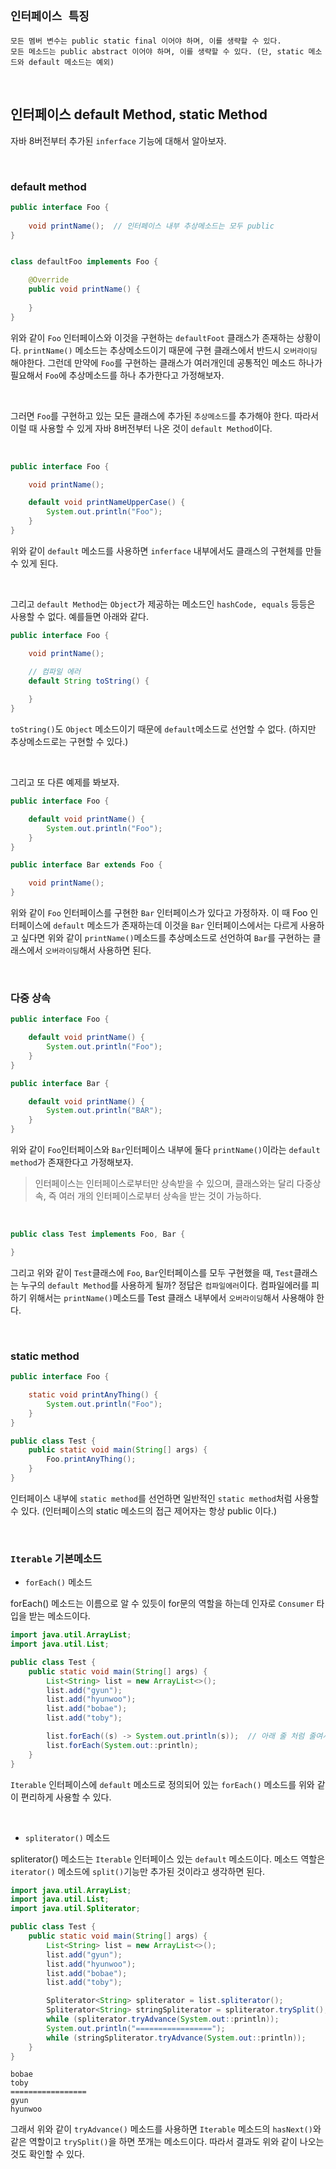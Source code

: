 ## `인터페이스 특징`

```
모든 멤버 변수는 public static final 이어야 하며, 이를 생략할 수 있다. 
모든 메소드는 public abstract 이어야 하며, 이를 생략할 수 있다. (단, static 메소드와 default 메소드는 예외)
```

<br>

## 인터페이스 default Method, static Method

자바 8버전부터 추가된 `inferface` 기능에 대해서 알아보자.

<br>

### default method

```java
public interface Foo {
    
    void printName();  // 인터페이스 내부 추상메소드는 모두 public
}


class defaultFoo implements Foo {

    @Override
    public void printName() {
        
    }
}
```

위와 같이 `Foo` 인터페이스와 이것을 구현하는 `defaultFoot` 클래스가 존재하는 상황이다. `printName()` 메소드는 추상메소드이기 때문에
구현 클래스에서 반드시 `오버라이딩` 해야한다. 그런데 만약에 `Foo`를 구현하는 클래스가 여러개인데 공통적인 메소드 하나가 필요해서 `Foo`에 추상메소드를
하나 추가한다고 가정해보자.

<br>

그러면 `Foo`를 구현하고 있는 모든 클래스에 추가된 `추상메소드`를 추가해야 한다. 따라서 이럴 때 사용할 수 있게 자바 8버전부터 나온 것이
`default Method`이다.

<br>

```java
public interface Foo {

    void printName();

    default void printNameUpperCase() {
        System.out.println("Foo");
    }
}
```

위와 같이 `default` 메소드를 사용하면 `inferface` 내부에서도 클래스의 구현체를 만들 수 있게 된다.

<br>

그리고 `default Method`는 `Object`가 제공하는 메소드인 `hashCode, equals` 등등은 사용할 수 없다. 예를들면 아래와 같다.

```java
public interface Foo {

    void printName();

    // 컴파일 에러
    default String toString() {
        
    }
}
```

`toString()`도 `Object` 메소드이기 때문에 `default`메소드로 선언할 수 없다. (하지만 추상메소드로는 구현할 수 있다.)


<br>

그리고 또 다른 예제를 봐보자.

```java
public interface Foo {

    default void printName() {
        System.out.println("Foo");
    }
}
```

```java
public interface Bar extends Foo {

    void printName();
}
```

위와 같이 `Foo` 인터페이스를 구현한 `Bar` 인터페이스가 있다고 가정하자. 이 때 Foo 인터페이스에 `default` 메소드가 존재하는데 
이것을 `Bar` 인터페이스에서는 다르게 사용하고 싶다면 위와 같이 `printName()`메소드를 추상메소드로 선언하여 `Bar`를 구현하는 클래스에서
`오버라이딩`해서 사용하면 된다. 

<br>


### 다중 상속

```java
public interface Foo {

    default void printName() {
        System.out.println("Foo");
    }
}
```

```java
public interface Bar {

    default void printName() {
        System.out.println("BAR");
    }
}
```

위와 같이 `Foo`인터페이스와 `Bar`인터페이스 내부에 둘다 `printName()`이라는 `default method`가 존재한다고 가정해보자.

> 인터페이스는 인터페이스로부터만 상속받을 수 있으며, 클래스와는 달리 다중상속, 즉 여러 개의 인터페이스로부터 상속을 받는 것이 가능하다.

<br>

```java
public class Test implements Foo, Bar {

}
```

그리고 위와 같이 `Test`클래스에 `Foo`, `Bar`인터페이스를 모두 구현했을 때, `Test`클래스는 누구의 `default Method`를 사용하게 될까?
정답은 `컴파일에러`이다. 컴파일에러를 피하기 위해서는 `printName()`메소드를 Test 클래스 내부에서 `오버라이딩`해서 사용해야 한다.

<br>

### static method

```java
public interface Foo {

    static void printAnyThing() {
        System.out.println("Foo");
    }
}
```
```java
public class Test {
    public static void main(String[] args) {
        Foo.printAnyThing();
    }
}
```

인터페이스 내부에 `static method`를 선언하면 일반적인 `static method`처럼 사용할 수 있다. (인터페이스의 static 메소드의 접근 제어자는 항상 public 이다.)


<br>

### `Iterable` 기본메소드

* `forEach()` 메소드

forEach() 메소드는 이름으로 알 수 있듯이 for문의 역할을 하는데 인자로 `Consumer` 타입을 받는 메소드이다.

```java
import java.util.ArrayList;
import java.util.List;

public class Test {
    public static void main(String[] args) {
        List<String> list = new ArrayList<>();
        list.add("gyun");
        list.add("hyunwoo");
        list.add("bobae");
        list.add("toby");

        list.forEach((s) -> System.out.println(s));  // 아래 줄 처럼 줄여서 쓰기 가능
        list.forEach(System.out::println);   
    }
}
```

`Iterable` 인터페이스에 `default` 메소드로 정의되어 있는 `forEach()` 메소드를 위와 같이 편리하게 사용할 수 있다.

<br>

* `spliterator()` 메소드

spliterator() 메소드는 `Iterable` 인터페이스 있는 `default` 메소드이다. 메소드 역할은 `iterator()` 메소드에 `split()`기능만 추가된 것이라고
생각하면 된다.


```java
import java.util.ArrayList;
import java.util.List;
import java.util.Spliterator;

public class Test {
    public static void main(String[] args) {
        List<String> list = new ArrayList<>();
        list.add("gyun");
        list.add("hyunwoo");
        list.add("bobae");
        list.add("toby");

        Spliterator<String> spliterator = list.spliterator();
        Spliterator<String> stringSpliterator = spliterator.trySplit();
        while (spliterator.tryAdvance(System.out::println));
        System.out.println("=================");
        while (stringSpliterator.tryAdvance(System.out::println));
    }
}
```

```
bobae
toby
=================
gyun
hyunwoo
```

그래서 위와 같이 `tryAdvance()` 메소드를 사용하면 `Iterable` 메소드의 `hasNext()`와 같은 역할이고 `trySplit()`을 하면 쪼개는 메소드이다.
따라서 결과도 위와 같이 나오는 것도 확인할 수 있다.


